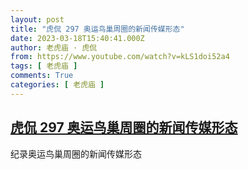 ```yaml
---
layout: post
title: "虎侃 297 奥运鸟巢周圈的新闻传媒形态"
date: 2023-03-18T15:40:41.000Z
author: 老虎庙 · 虎侃
from: https://www.youtube.com/watch?v=kLS1doi52a4
tags: [ 老虎庙 ]
comments: True
categories: [ 老虎庙 ]
---
```

<!--1679154041000-->
[虎侃 297 奥运鸟巢周圈的新闻传媒形态](https://www.youtube.com/watch?v=kLS1doi52a4)
------

<div>
纪录奥运鸟巢周圈的新闻传媒形态
</div>
